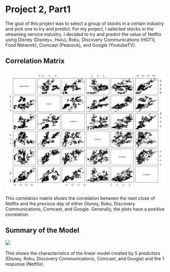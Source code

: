 # Project 2, Part1

The goal of this project was to select a group of stocks in a certain industry and pick one to try and predict. For my project, I selected stocks in the streaming service industry. I decided to try and predict the value of Netflix using Disney (Disney+, Hulu), Roku, Discovery Communications (HGTV, Food Network), Comcast (Peacock), and Google (YoutubeTV).

## Correlation Matrix

![](netflix_predict.png)

This correlation matrix shows the correlation between the next close of Netflix and the previous day of either Disney, Roku, Discovery Communications, Comcast, and Google. Generally, the plots have a positive correlation.

## Summary of the Model

![](netflix_summary)

This shows the characteristics of the linear model created by 5 predictors (Disney, Roku, Discovery Communications, Comcast, and Google) and the 1 response (Netflix).
